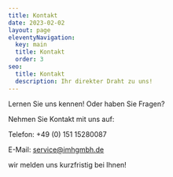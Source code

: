 ```yaml
---
title: Kontakt
date: 2023-02-02
layout: page
eleventyNavigation:
  key: main
  title: Kontakt
  order: 3
seo:
  title: Kontakt
  description: Ihr direkter Draht zu uns!
---
```

Lernen Sie uns kennen! Oder haben Sie Fragen?

Nehmen Sie Kontakt mit uns auf:

Telefon: +49 (0) 151 15280087

E-Mail: service@imhgmbh.de

wir melden uns kurzfristig bei Ihnen!